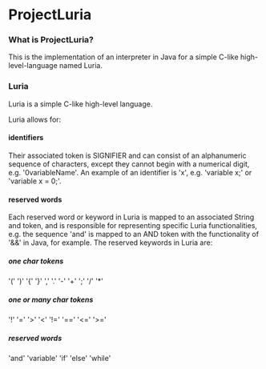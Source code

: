 # ProjectLuria
### What is ProjectLuria?
This is the implementation of an interpreter in Java for a simple C-like high-level-language named Luria.
### Luria
Luria is a simple C-like high-level language.

Luria allows for:
#### identifiers
Their associated token is SIGNIFIER and can consist of an alphanumeric sequence of characters, except they cannot begin with a numerical digit, e.g. '0variableName'. An example of an identifier is 'x', e.g. 'variable x;' or 'variable x = 0;'.
#### reserved words
Each reserved word or keyword in Luria is mapped to an associated String and token, and is responsible for representing specific Luria functionalities, e.g. the sequence 'and' is mapped to an AND token with the functionality of '&&' in Java, for example. The reserved keywords in Luria are:
##### one char tokens
'('
')'
'{'
'}'
','
'.'
'-'
'+'
';'
'/'
'*'
##### one or many char tokens
'!'
'='
'>'
'<'
'!='
'=='
'<='
'>='
##### reserved words
'and'
'variable'
'if'
'else'
'while'
